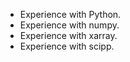 - Experience with Python.
- Experience with numpy.
- Experience with xarray.
- Experience with scipp.